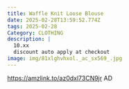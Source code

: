 ```yaml
---
title: Waffle Knit Loose Blouse
date: 2025-02-28T13:59:52.774Z
tags: 2025-02-28
Category: CLOTHING
description: |
  10.xx
  discount auto apply at checkout 
image: img/81xlghvhxol._ac_sx569_.jpg
---
```

 https://amzlink.to/az0dxl73CN9jr
AD